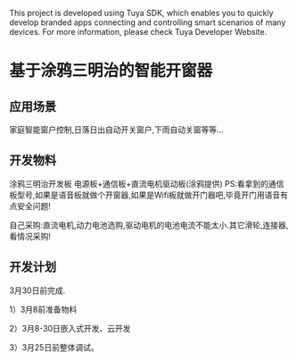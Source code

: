 This project is developed using Tuya SDK, which enables you to quickly develop branded apps connecting and controlling smart scenarios of many devices.         For more information, please check Tuya Developer Website.

# 基于涂鸦三明治的智能开窗器

## 应用场景
家庭智能窗户控制,日落日出自动开关窗户,下雨自动关窗等等...

## 开发物料
涂鸦三明治开发板 电源板+通信板+直流电机驱动板(涂鸦提供)
PS:看拿到的通信板型号,如果是语音板就做个开窗器,如果是Wifi板就做开门器吧,毕竟开门用语音有点安全问题!

自己采购:直流电机,动力电池选购,驱动电机的电池电流不能太小.其它滑轮,连接器,看情况采购!

## 开发计划
3月30日前完成.

1）3月8前准备物料

2）3月8-30日嵌入式开发、云开发

3）3月25日前整体调试。
